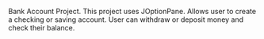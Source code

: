 Bank Account Project.
This project uses JOptionPane.
Allows user to create a checking or saving account.
User can withdraw or deposit money and check their balance.
